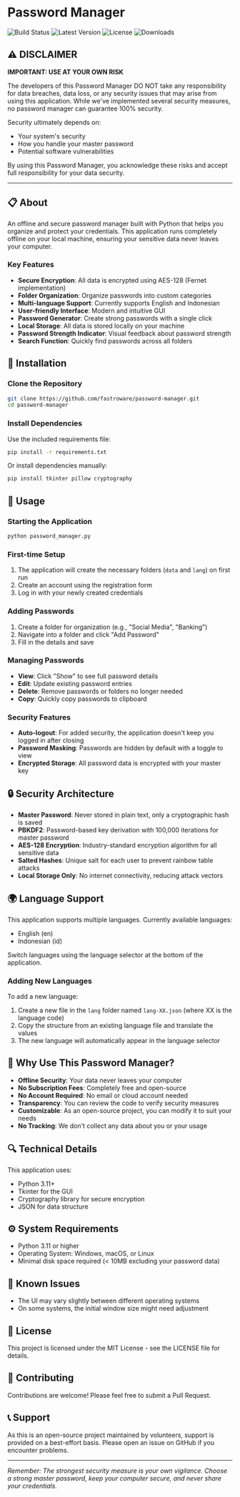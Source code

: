 # Password Manager

<!-- ![Status](https://img.shields.io/badge/status-stable-green) -->
<!-- ![Version](https://img.shields.io/badge/version-1.0.0-blue) -->
<!-- ![License](https://img.shields.io/badge/license-MIT-yellow) -->
![Build Status](https://github.com/fastroware/password-manager/actions/workflows/build-release.yml/badge.svg)
![Latest Version](https://img.shields.io/github/v/tag/fastroware/password-manager?label=version)
![License](https://img.shields.io/github/license/fastroware/password-manager)
![Downloads](https://img.shields.io/github/downloads/fastroware/password-manager/total)

## ⚠️ DISCLAIMER

**IMPORTANT: USE AT YOUR OWN RISK**

The developers of this Password Manager DO NOT take any responsibility for data breaches, data loss, or any security issues that may arise from using this application. While we've implemented several security measures, no password manager can guarantee 100% security.

Security ultimately depends on:
- Your system's security
- How you handle your master password
- Potential software vulnerabilities

By using this Password Manager, you acknowledge these risks and accept full responsibility for your data security.

---

## 📋 About

An offline and secure password manager built with Python that helps you organize and protect your credentials. This application runs completely offline on your local machine, ensuring your sensitive data never leaves your computer.

### Key Features

- **Secure Encryption**: All data is encrypted using AES-128 (Fernet implementation)
- **Folder Organization**: Organize passwords into custom categories
- **Multi-language Support**: Currently supports English and Indonesian
- **User-friendly Interface**: Modern and intuitive GUI
- **Password Generator**: Create strong passwords with a single click
- **Local Storage**: All data is stored locally on your machine
- **Password Strength Indicator**: Visual feedback about password strength
- **Search Function**: Quickly find passwords across all folders

## 🔧 Installation

### Clone the Repository

```bash
git clone https://github.com/fastroware/password-manager.git
cd password-manager
```

### Install Dependencies

Use the included requirements file:

```bash
pip install -r requirements.txt
```

Or install dependencies manually:

```bash
pip install tkinter pillow cryptography
```

## 🚀 Usage

### Starting the Application

```bash
python password_manager.py
```

### First-time Setup

1. The application will create the necessary folders (`data` and `lang`) on first run
2. Create an account using the registration form
3. Log in with your newly created credentials

### Adding Passwords

1. Create a folder for organization (e.g., "Social Media", "Banking")
2. Navigate into a folder and click "Add Password"
3. Fill in the details and save

### Managing Passwords

- **View**: Click "Show" to see full password details
- **Edit**: Update existing password entries
- **Delete**: Remove passwords or folders no longer needed
- **Copy**: Quickly copy passwords to clipboard

### Security Features

- **Auto-logout**: For added security, the application doesn't keep you logged in after closing
- **Password Masking**: Passwords are hidden by default with a toggle to view
- **Encrypted Storage**: All password data is encrypted with your master key

## 🔒 Security Architecture

- **Master Password**: Never stored in plain text, only a cryptographic hash is saved
- **PBKDF2**: Password-based key derivation with 100,000 iterations for master password
- **AES-128 Encryption**: Industry-standard encryption algorithm for all sensitive data
- **Salted Hashes**: Unique salt for each user to prevent rainbow table attacks
- **Local Storage Only**: No internet connectivity, reducing attack vectors

## 🌍 Language Support

This application supports multiple languages. Currently available languages:

- English (en)
- Indonesian (id)

Switch languages using the language selector at the bottom of the application.

### Adding New Languages

To add a new language:
1. Create a new file in the `lang` folder named `lang-XX.json` (where XX is the language code)
2. Copy the structure from an existing language file and translate the values
3. The new language will automatically appear in the language selector

## 🤔 Why Use This Password Manager?

- **Offline Security**: Your data never leaves your computer
- **No Subscription Fees**: Completely free and open-source
- **No Account Required**: No email or cloud account needed
- **Transparency**: You can review the code to verify security measures
- **Customizable**: As an open-source project, you can modify it to suit your needs
- **No Tracking**: We don't collect any data about you or your usage

## 🔍 Technical Details

This application uses:
- Python 3.11+
- Tkinter for the GUI
- Cryptography library for secure encryption
- JSON for data structure

## ⚙️ System Requirements

- Python 3.11 or higher
- Operating System: Windows, macOS, or Linux
- Minimal disk space required (< 10MB excluding your password data)

## 🐛 Known Issues

- The UI may vary slightly between different operating systems
- On some systems, the initial window size might need adjustment

## 📜 License

This project is licensed under the MIT License - see the LICENSE file for details.

## 🤝 Contributing

Contributions are welcome! Please feel free to submit a Pull Request.

## 📞 Support

As this is an open-source project maintained by volunteers, support is provided on a best-effort basis. Please open an issue on GitHub if you encounter problems.

---

*Remember: The strongest security measure is your own vigilance. Choose a strong master password, keep your computer secure, and never share your credentials.*